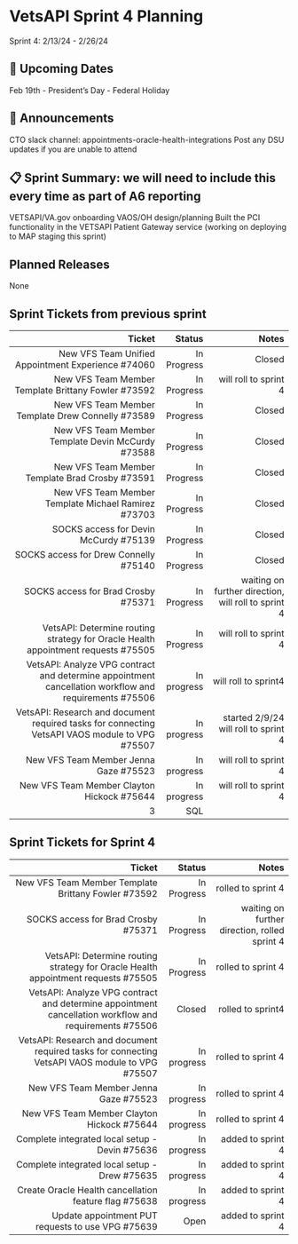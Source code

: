# VetsAPI Sprint 4 Planning 
Sprint 4: 2/13/24 - 2/26/24 

## 📅 Upcoming Dates 
Feb 19th - President’s Day - Federal Holiday

## 📣 Announcements 
CTO slack channel: appointments-oracle-health-integrations 
	Post any DSU updates if you are unable to attend 

## 📋 Sprint Summary: we will need to include this every time as part of A6 reporting
VETSAPI/VA.gov onboarding
VAOS/OH design/planning
Built the PCI functionality in the VETSAPI Patient Gateway service (working on deploying to MAP staging this sprint)


## Planned Releases
None

## Sprint Tickets from previous sprint
|Ticket | Status | Notes |
|-----:|-----------:| -----:|
|     New VFS Team Unified Appointment Experience #74060| In Progress| Closed |
|     New VFS Team Member Template Brittany Fowler #73592| In Progress|  will roll to sprint 4 |
|    New VFS Team Member Template Drew Connelly #73589|In Progress     |   Closed|
|     New VFS Team Member Template Devin McCurdy #73588| In Progress   |   Closed|
|     New VFS Team Member Template Brad Crosby #73591| In Progress     |   Closed|
|    New VFS Team Member Template Michael Ramirez #73703| In Progress   |   Closed|
|     SOCKS access for Devin McCurdy #75139| In Progress     |   Closed|
|     SOCKS access for Drew Connelly #75140| In Progress      |   Closed|
|    SOCKS access for Brad Crosby #75371| In Progress   |  waiting on further direction, will roll to sprint 4 |
|     VetsAPI: Determine routing strategy for Oracle Health appointment requests #75505| In Progress      | will roll to sprint 4  |
|     VetsAPI: Analyze VPG contract and determine appointment cancellation workflow and requirements #75506| In progress       | will roll to sprint4  |
|     VetsAPI: Research and document required tasks for connecting VetsAPI VAOS module to VPG #75507| In progress    |  started 2/9/24 will roll to sprint 4 |
|     New VFS Team Member Jenna Gaze #75523| In progress      | will roll to sprint 4   |
|     New VFS Team Member Clayton Hickock #75644| In progress   |  will roll to sprint 4 |
|     3| SQL       |   |

## Sprint Tickets for Sprint 4
|Ticket | Status | Notes |
|-----:|-----------:| -----:|
|     New VFS Team Member Template Brittany Fowler #73592| In Progress|  rolled to sprint 4 |
|    SOCKS access for Brad Crosby #75371| In Progress   |  waiting on further direction, rolled sprint 4 |
|     VetsAPI: Determine routing strategy for Oracle Health appointment requests #75505| In Progress      | rolled to sprint 4  |
|     VetsAPI: Analyze VPG contract and determine appointment cancellation workflow and requirements #75506| Closed       | rolled to sprint4  |
|     VetsAPI: Research and document required tasks for connecting VetsAPI VAOS module to VPG #75507| In progress    |  rolled to sprint 4 |
|     New VFS Team Member Jenna Gaze #75523| In progress      |rolled to sprint 4   |
|     New VFS Team Member Clayton Hickock #75644| In progress   |  rolled to sprint 4 |
|     Complete integrated local setup - Devin #75636 |In progress     | added to sprint 4   |
|     Complete integrated local setup - Drew #75635| In progress       | added to sprint 4   |
|     Create Oracle Health cancellation feature flag #75638 | In progress       |  added to sprint 4  |
|     Update appointment PUT requests to use VPG #75639| Open       |  added to sprint 4  |
